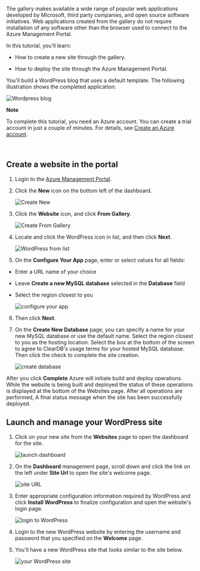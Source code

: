 <!-- not suitable for Mooncake -->

The gallery makes available a wide range of popular web applications developed by Microsoft, third party companies, and open source software initiatives. Web applications created from the gallery do not require installation of any software other than the browser used to connect to the Azure Management Portal. 

In this tutorial, you'll learn:

- How to create a new site through the gallery.

- How to deploy the site through the Azure Management Portal.
 
You'll build a WordPress blog that uses a default template. The following illustration shows the completed application:


![Wordpress blog][13]

<div class="dev-callout"><strong>Note</strong>
<p>To complete this tutorial, you need an Azure account. You can create a trial account in just a couple of minutes. For details, see <a href="/develop/php/tutorials/create-a-windows-azure-account/" target="_blank">Create an Azure account</a>.</p>
</div>
<br />

## Create a website in the portal

1. Login to the [Azure Management Portal](http://manage.windowsazure.cn).

2. Click the **New** icon on the bottom left of the dashboard.
	
	![Create New][5]

3. Click the **Website** icon, and click **From Gallery**.
	
	![Create From Gallery][6]

4. Locate and click the WordPress icon in list, and then click **Next**.
	
	![WordPress from list][7]

5. On the **Configure Your App** page, enter or select values for all fields:
	
- Enter a URL name of your choice	
- Leave **Create a new MySQL database** selected in the **Database** field
- Select the region closest to you

	![configure your app][8]

6. Then click **Next**.

7. On the **Create New Database** page, you can specify a name for your new MySQL database or use the default name. Select the region closest to you as the hosting location. Select the box at the bottom of the screen to agree to ClearDB's usage terms for your hosted MySQL database. Then click the check to complete the site creation. 
	
	![create database][9]

After you click **Complete** Azure will initiate build and deploy operations. While the website is being built and deployed the status of these operations is displayed at the bottom of the Websites page. After all operations are performed,  A final status message when the site has been successfully deployed.

## Launch and manage your WordPress site

1. Click on your new site from the **Websites** page to open the dashboard for the site.

	![launch dashboard][10]

2. On the **Dashboard** management page, scroll down and click the link on the left under **Site Url** to open the site's welcome page.

	![site URL][11] 

3. Enter appropriate configuration information required by WordPress and click **Install WordPress** to finalize configuration and open the website's login page.

	![login to WordPress][12]

4. Login to the new WordPress website by entering the username and password that you specified on the **Welcome** page.

5. You'll have a new WordPress site that looks similar to the site below.  

	![your WordPress site][13]






[5]: ./media/website-from-gallery/wordpressgallery-01.png
[6]: ./media/website-from-gallery/wordpressgallery-02.png
[7]: ./media/website-from-gallery/wordpressgallery-03.png
[8]: ./media/website-from-gallery/wordpressgallery-04.png
[9]: ./media/website-from-gallery/wordpressgallery-05.png
[10]: ./media/website-from-gallery/wordpressgallery-06.png
[11]: ./media/website-from-gallery/wordpressgallery-07.png
[12]: ./media/website-from-gallery/wordpressgallery-08.png
[13]: ./media/website-from-gallery/wordpressgallery-09.png





